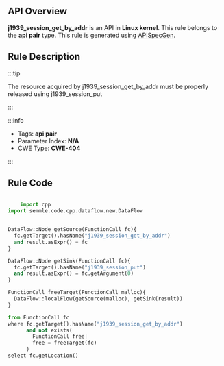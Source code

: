 ---
---


## API Overview
**j1939_session_get_by_addr** is an API in **Linux kernel**. This rule belongs to the **api pair** type. This rule is generated using [APISpecGen](../../tools/APISpecGen).
## Rule Description

:::tip

The resource acquired by j1939_session_get_by_addr must be properly released using j1939_session_put

:::

:::info

- Tags: **api pair**
- Parameter Index: **N/A**
- CWE Type: **CWE-404**

:::

## Rule Code
```python

    import cpp
import semmle.code.cpp.dataflow.new.DataFlow


DataFlow::Node getSource(FunctionCall fc){
  fc.getTarget().hasName("j1939_session_get_by_addr")
  and result.asExpr() = fc
}

DataFlow::Node getSink(FunctionCall fc){
  fc.getTarget().hasName("j1939_session_put")
  and result.asExpr() = fc.getArgument(0)
}

FunctionCall freeTarget(FunctionCall malloc){
  DataFlow::localFlow(getSource(malloc), getSink(result))
}

from FunctionCall fc
where fc.getTarget().hasName("j1939_session_get_by_addr")
      and not exists(
        FunctionCall free| 
        free = freeTarget(fc)
      )
select fc.getLocation()

    
```